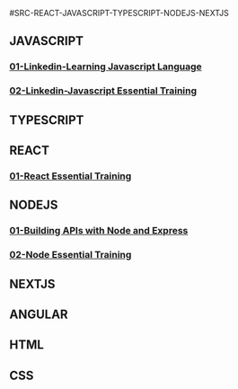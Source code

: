 #SRC-REACT-JAVASCRIPT-TYPESCRIPT-NODEJS-NEXTJS

## JAVASCRIPT

### [01-Linkedin-Learning Javascript Language](https://github.com/omeatai/src-AI-Software/blob/main/src-javascript-react-node-next/js/01-js-learning-js-lang.md)

### [02-Linkedin-Javascript Essential Training](https://github.com/omeatai/src-AI-Software/blob/main/src-javascript-react-node-next/js/02-js-ess-training.md)

## TYPESCRIPT

## REACT

### [01-React Essential Training](https://github.com/omeatai/src-AI-Software/blob/main/src-javascript-react-node-next/react/01-react-ess-training.md)

## NODEJS

### [01-Building APIs with Node and Express](https://github.com/omeatai/src-AI-Software/blob/main/src-javascript-react-node-next/node/01-Linkedin-APIs-with-Node-Express.md)

### [02-Node Essential Training](https://github.com/omeatai/src-AI-Software/blob/main/src-javascript-react-node-next/node/02-Node-Essential-Training.md)

## NEXTJS

## ANGULAR

## HTML

## CSS
